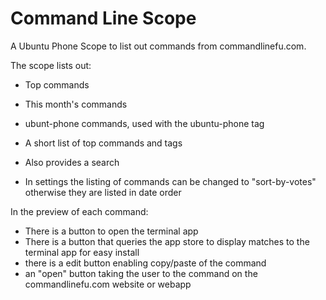 # Command Line Scope

A Ubuntu Phone Scope to list out commands from commandlinefu.com.

The scope lists out:
- Top commands
- This month's commands
- ubunt-phone commands, used with the ubuntu-phone tag
- A short list of top commands and tags

- Also provides a search

- In settings the listing of commands can be changed to "sort-by-votes" otherwise they are listed in date order

In the preview of each command:
- There is a button to open the terminal app
- There is a button that queries the app store to display matches to the terminal app for easy install
- there is a edit button enabling copy/paste of the command
- an "open" button taking the user to the command on the commandlinefu.com website or webapp
